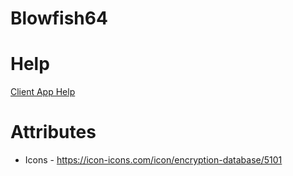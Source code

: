 # Blowfish64

# Help
[Client App Help](Blowfish64/Help.txt)

# Attributes
- Icons - https://icon-icons.com/icon/encryption-database/5101
